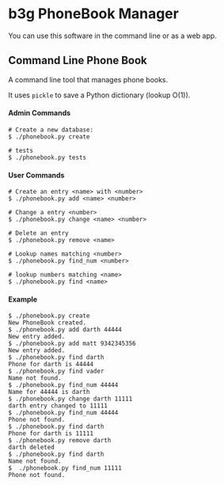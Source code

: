  b3g PhoneBook Manager
=======================

You can use this software in the command line or as a web app.


Command Line Phone Book
------------------------

A command line tool that manages phone books.

It uses ```pickle``` to save a Python dictionary (lookup O(1)).


#### Admin Commands

```
# Create a new database:
$ ./phonebook.py create

# tests
$ ./phonebook.py tests

```


#### User Commands

```
# Create an entry <name> with <number>
$ ./phonebook.py add <name> <number>

# Change a entry <number>
$ ./phonebook.py change <name> <number>

# Delete an entry
$ ./phonebook.py remove <name>

# Lookup names matching <number>
$ ./phonebook.py find_num <number>

# lookup numbers matching <name>
$ ./phonebook.py find <name>
```

#### Example

```
$ ./phonebook.py create
New PhoneBook created.
$ ./phonebook.py add darth 44444
New entry added.
$ ./phonebook.py add matt 9342345356
New entry added.
$ ./phonebook.py find darth
Phone for darth is 44444
$ ./phonebook.py find vader
Name not found.
$ ./phonebook.py find_num 44444
Name for 44444 is darth
$ ./phonebook.py change darth 11111
darth entry changed to 11111
$ ./phonebook.py find_num 44444
Phone not found.
$ ./phonebook.py find darth
Phone for darth is 11111
$ ./phonebook.py remove darth
darth deleted
$ ./phonebook.py find darth
Name not found.
$  ./phonebook.py find_num 11111
Phone not found.
```


